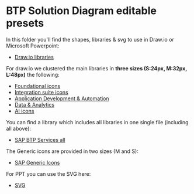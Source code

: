 # BTP Solution Diagram editable presets

In this folder you'll find the shapes, libraries & svg to use in Draw.io or Microsoft Powerpoint:

- [Draw.io libraries](/assets/shape-libraries-and-editable-presets/draw.io/)

For draw.io we clustered the main libraries in **three sizes (S:24px, M:32px, L:48px)** the following:
- [Foundational icons](/assets/shape-libraries-and-editable-presets/draw.io/20-02-00-sap-btp-service-icons-foundational-set/)
- [Integration suite icons](/assets/shape-libraries-and-editable-presets/draw.io/20-02-01-sap-btp-service-icons-integration-suite-set/)
- [Application Development & Automation](/assets/shape-libraries-and-editable-presets/draw.io/20-02-02-sap-btp-service-icons-app-dev-automation-set/)
- [Data & Analytics](/assets/shape-libraries-and-editable-presets/draw.io/20-02-04-sap-btp-service-icons-data-analytics-set/)
- [AI icons](/assets/shape-libraries-and-editable-presets/draw.io/20-02-05-sap-btp-service-icons-ai-set/)

You can find a library which includes all libraries in one single file (including all above):

- [SAP BTP Services all](/assets/shape-libraries-and-editable-presets/draw.io/20-02-99-sap-btp-service-icons-all/)

The Generic icons are provided in two sizes (M and S):

- [SAP Generic Icons](/assets/shape-libraries-and-editable-presets/draw.io/20-03-generic-icons/)

For PPT you can use the SVG here:

- [SVG](/assets/shape-libraries-and-editable-presets/svg/)
